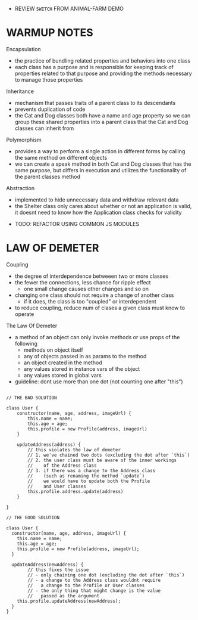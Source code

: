 - REVIEW `SWITCH` FROM ANIMAL-FARM DEMO

# WARMUP NOTES

Encapsulation

- the practice of bundling related properties and behaviors into
  one class
- each class has a purpose and is responsible for keeping track of
  properties related to that purpose and providing the methods
  necessary to manage those properties

Inheritance

- mechanism that passes traits of a parent class to its descendants
- prevents duplication of code
- the Cat and Dog classes both have a name and age property so we can
  group these shared properties into a parent class that the Cat
  and Dog classes can inherit from

Polymorphism

- provides a way to perform a single action in different forms by
  calling the same method on different objects
- we can create a speak method in both Cat and Dog classes that
  has the same purpose, but differs in execution and utilizes the
  functionality of the parent classes method

Abstraction

- implemented to hide unnecessary data and withdraw relevant data
- the Shelter class only cares about whether or not an application
  is valid, it doesnt need to know how the Application class checks
  for validity

* TODO: REFACTOR USING COMMON JS MODULES

# LAW OF DEMETER

Coupling

- the degree of interdependence betweeen two or more classes
- the fewer the connections, less chance for ripple effect
  - one small change causes other changes and so on
- changing one class should not require a change of another class
  - if it does, the class is too "coupled" or interdependent
- to reduce coupling, reduce num of clases a given class must know to operate

The Law Of Demeter

- a method of an object can only invoke methods or use props of the following
  - methods on object itself
  - any of objects passed in as params to the method
  - an object created in the method
  - any values stored in instance vars of the object
  - any values stored in global vars
- guideline: dont use more than one dot (not counting one after "this")

```JS

// THE BAD SOLUTION

class User {
	constructor(name, age, address, imageUrl) {
		this.name = name;
		this.age = age;
		this.profile = new Profile(address, imageUrl)
	}

	updateAddress(address) {
		// this violates the law of demeter
		// 1. we've chained two dots (excluding the dot after `this`)
		// 2. the user class must be aware of the inner workings
		//    of the Address class
		// 3. if there was a change to the Address class
		//    (such as renaming the method `update`)
		//    we would have to update both the Profile
		//    and User classes
		this.profile.address.update(address)
	}

}

// THE GOOD SOLUTION

class User {
  constructor(name, age, address, imageUrl) {
    this.name = name;
    this.age = age;
    this.profile = new Profile(address, imageUrl);
  }

  updateAddress(newAddress) {
		// this fixes the issue
		// - only chaining one dot (excluding the dot after `this`)
		// - a change to the Address class wouldnt require
		//   a change to the Profile or User classes
		// - the only thing that might change is the value
		//   passed as the argument
    this.profile.updateAddress(newAddress);
  }
}

```
